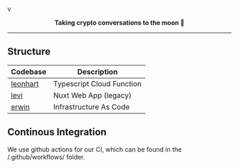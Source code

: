 v<p align="center">
  <strong>Taking crypto conversations to the moon 🚀</strong>
</p>

---

## Structure

| Codebase             | Description                       |
|----------------------|-----------------------------------|
| [leonhart](leonhart) | Typescript Cloud Function         |
| [levi](levi)         | Nuxt Web App (legacy)             |
| [erwin](erwin)       | Infrastructure As Code            |

## Continous Integration
We use github actions for our CI, which can be found in the /.github/workflows/ folder.